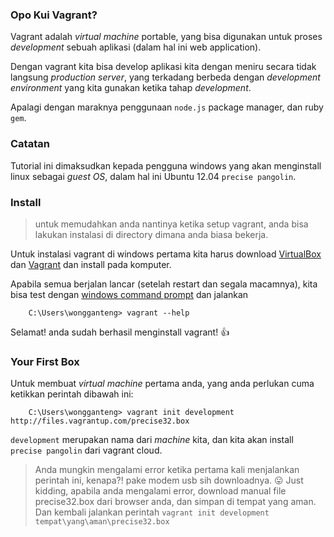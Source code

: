 ### Opo Kui Vagrant?

Vagrant adalah _virtual machine_ portable, yang bisa digunakan untuk proses _development_ sebuah aplikasi (dalam hal ini web application). 

Dengan vagrant kita bisa develop aplikasi kita dengan meniru secara tidak langsung _production server_, yang terkadang berbeda dengan _development environment_ yang kita gunakan ketika tahap _development_.

Apalagi dengan maraknya penggunaan `node.js` package manager, dan ruby `gem`.

### Catatan

Tutorial ini dimaksudkan kepada pengguna windows yang akan menginstall linux sebagai _guest OS_, dalam hal ini Ubuntu 12.04 `precise pangolin`.


### Install

> untuk memudahkan anda nantinya ketika setup vagrant, anda bisa lakukan instalasi di directory dimana anda biasa bekerja.

Untuk instalasi vagrant di windows pertama kita harus download [VirtualBox](https://www.virtualbox.org/) dan [Vagrant](http://www.vagrantup.com/downloads.html) dan install pada komputer.

Apabila semua berjalan lancar (setelah restart dan segala macamnya), kita bisa test dengan [windows command prompt](http://lmgtfy.com/?q=windows+command+prompt) dan jalankan

```
    C:\Users\wongganteng> vagrant --help
```

Selamat! anda sudah berhasil menginstall vagrant! :+1:


### Your First Box

Untuk membuat _virtual machine_ pertama anda, yang anda perlukan cuma ketikkan perintah dibawah ini:

```
    C:\Users\wongganteng> vagrant init development http://files.vagrantup.com/precise32.box
```

`development` merupakan nama dari _machine_ kita, dan kita akan install `precise pangolin` dari vagrant cloud.

> Anda mungkin mengalami error ketika pertama kali menjalankan perintah ini, kenapa?! pake modem usb sih downloadnya. :stuck_out_tongue:
> Just kidding, apabila anda mengalami error, download manual file precise32.box dari browser anda, dan simpan di tempat yang aman.
> Dan kembali jalankan perintah `vagrant init development tempat\yang\aman\precise32.box`